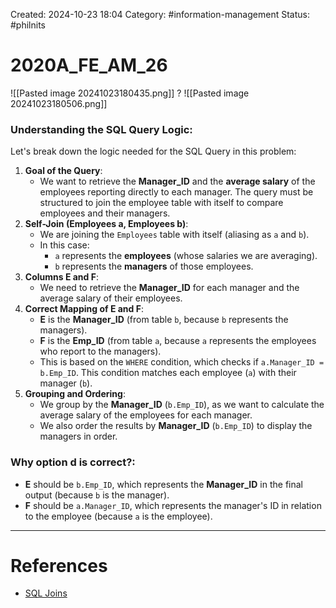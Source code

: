 Created: 2024-10-23 18:04
Category: #information-management 
Status: #philnits



# 2020A_FE_AM_26

![[Pasted image 20241023180435.png]]
? 
![[Pasted image 20241023180506.png]]
### Understanding the SQL Query Logic:

Let's break down the logic needed for the SQL Query in this problem:
1. **Goal of the Query**:
    - We want to retrieve the **Manager_ID** and the **average salary** of the employees reporting directly to each manager. The query must be structured to join the employee table with itself to compare employees and their managers.
2. **Self-Join (Employees a, Employees b)**:
    - We are joining the `Employees` table with itself (aliasing as `a` and `b`).
    - In this case:
        - `a` represents the **employees** (whose salaries we are averaging).
        - `b` represents the **managers** of those employees.
3. **Columns E and F**:
    - We need to retrieve the **Manager_ID** for each manager and the average salary of their employees.
4. **Correct Mapping of E and F**:
    - **E** is the **Manager_ID** (from table `b`, because `b` represents the managers).
    - **F** is the **Emp_ID** (from table `a`, because `a` represents the employees who report to the managers).
    - This is based on the `WHERE` condition, which checks if `a.Manager_ID = b.Emp_ID`. This condition matches each employee (`a`) with their manager (`b`).
5. **Grouping and Ordering**:
    - We group by the **Manager_ID** (`b.Emp_ID`), as we want to calculate the average salary of the employees for each manager.
    - We also order the results by **Manager_ID** (`b.Emp_ID`) to display the managers in order.

### Why option d is correct?:

- **E** should be `b.Emp_ID`, which represents the **Manager_ID** in the final output (because `b` is the manager).
- **F** should be `a.Manager_ID`, which represents the manager's ID in relation to the employee (because `a` is the employee).



---
# References
- [SQL Joins](https://www.w3schools.com/sql/sql_join.asp)